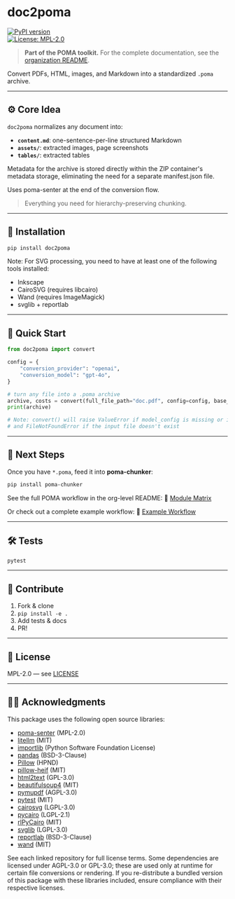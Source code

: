 # doc2poma

[![PyPI version](https://img.shields.io/pypi/v/doc2poma.svg)](https://pypi.org/project/doc2poma/)  
[![License: MPL-2.0](https://img.shields.io/badge/License-MPL%202.0-brightgreen.svg)](LICENSE)

> **Part of the POMA toolkit.** For the complete documentation, see the [organization README](https://github.com/poma-science/.github).

Convert PDFs, HTML, images, and Markdown into a standardized `.poma` archive.

---

## ⚙️ Core Idea

`doc2poma` normalizes any document into:

- **`content.md`**: one-sentence-per-line structured Markdown
- **`assets/`**: extracted images, page screenshots
- **`tables/`**: extracted tables

Metadata for the archive is stored directly within the ZIP container's metadata storage, eliminating the need for a separate manifest.json file.

Uses poma-senter at the end of the conversion flow.

> Everything you need for hierarchy-preserving chunking.

---

## 🚀 Installation

```bash
pip install doc2poma
```

Note: For SVG processing, you need to have at least one of the following tools installed:
- Inkscape
- CairoSVG (requires libcairo)
- Wand (requires ImageMagick)
- svglib + reportlab

---

## 🏁 Quick Start

```python
from doc2poma import convert

config = {
    "conversion_provider": "openai",
    "conversion_model": "gpt-4o",
}

# turn any file into a .poma archive
archive, costs = convert(full_file_path="doc.pdf", config=config, base_url= None)
print(archive)

# Note: convert() will raise ValueError if model_config is missing or invalid
# and FileNotFoundError if the input file doesn't exist
```

---

## 🔗 Next Steps

Once you have `*.poma`, feed it into **poma-chunker**:

```bash
pip install poma-chunker
```

See the full POMA workflow in the org-level README:
🔗 [Module Matrix](https://github.com/poma-science/.github#module-matrix)

Or check out a complete example workflow:
🔗 [Example Workflow](https://github.com/poma-science/.github/blob/main/example/flow.py)

---

## 🛠 Tests

```bash
pytest
```

---

## 🤝 Contribute

1. Fork & clone
2. `pip install -e .`
3. Add tests & docs
4. PR!

---

## 📜 License

MPL-2.0 — see [LICENSE](LICENSE)

---

## 🧑‍🔬 Acknowledgments

This package uses the following open source libraries:

- [poma-senter](https://github.com/poma-science/poma-senter) (MPL-2.0)
- [litellm](https://github.com/BerriAI/litellm) (MIT)
- [importlib](https://docs.python.org/3/library/importlib.html) (Python Software Foundation License)
- [pandas](https://github.com/pandas-dev/pandas) (BSD-3-Clause)
- [Pillow](https://github.com/python-pillow/Pillow) (HPND)
- [pillow-heif](https://github.com/carsales/pyheif) (MIT)
- [html2text](https://github.com/Alir3z4/html2text) (GPL-3.0)
- [beautifulsoup4](https://www.crummy.com/software/BeautifulSoup/) (MIT)
- [pymupdf](https://github.com/pymupdf/PyMuPDF) (AGPL-3.0)
- [pytest](https://github.com/pytest-dev/pytest) (MIT)
- [cairosvg](https://github.com/Kozea/CairoSVG) (LGPL-3.0)
- [pycairo](https://github.com/pygobject/pycairo) (LGPL-2.1)
- [rlPyCairo](https://github.com/pmaupin/rlPyCairo) (MIT)
- [svglib](https://github.com/deeplook/svglib) (LGPL-3.0)
- [reportlab](https://github.com/rl-project/reportlab) (BSD-3-Clause)
- [wand](https://github.com/emcconville/wand) (MIT)

See each linked repository for full license terms.
Some dependencies are licensed under AGPL-3.0 or GPL-3.0; these are used only at runtime for certain file conversions or rendering. If you re-distribute a bundled version of this package with these libraries included, ensure compliance with their respective licenses.
